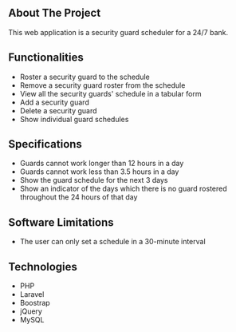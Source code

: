 ## About The Project

This web application is a security guard scheduler for a 24/7 bank.

## Functionalities

- Roster a security guard to the schedule
- Remove a security guard roster from the schedule
- View all the security guards' schedule in a tabular form
- Add a security guard
- Delete a security guard
- Show individual guard schedules

## Specifications

- Guards cannot work longer than 12 hours in a day
- Guards cannot work less than 3.5 hours in a day
- Show the guard schedule for the next 3 days
- Show an indicator of the days which there is no guard rostered throughout the 24 hours of that day

## Software Limitations

- The user can only set a schedule in a 30-minute interval

## Technologies

- PHP
- Laravel
- Boostrap
- jQuery
- MySQL

